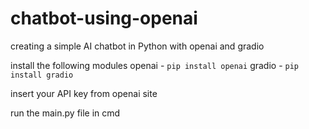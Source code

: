 # chatbot-using-openai
creating a simple AI chatbot in Python with openai and gradio

install the following modules 
openai - `pip install openai`
gradio - `pip install gradio`

insert your API key from openai site


run the main.py file in cmd 

